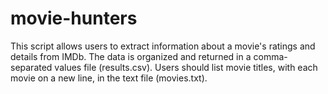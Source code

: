 # movie-hunters
This script allows users to extract information about a movie's ratings and details from IMDb. 
The data is organized and returned in a comma-separated values file (results.csv). 
Users should list movie titles, with each movie on a new line, in the text file (movies.txt).
